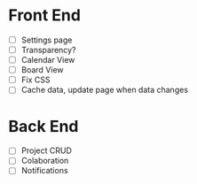 # Front End

- [ ] Settings page
- [ ] Transparency?
- [ ] Calendar View
- [ ] Board View
- [ ] Fix CSS
- [ ] Cache data, update page when data changes

# Back End

- [ ] Project CRUD
- [ ] Colaboration
- [ ] Notifications

